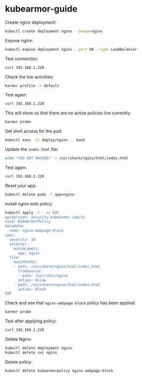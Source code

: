 # kubearmor-guide

Create nginx deployment:
```bash
kubectl create deployment nginx --image=nginx
```

Expose nginx:
```bash
kubectl expose deployment nginx --port 80 --type LoadBalancer
```

Test connection:
```bash
curl 192.168.1.220
```

Check the live activities:
```bash
karmor profile -n default
```

Test again:
```bash
curl 192.168.1.220
```

This will show us that there are no active policies live currently:
```bash
karmor probe
```

Get shell access for the pod:
```bash
kubectl exec -it deploy/nginx -- bash
```

Update the `index.html` file:
```bash
echo "YOU GOT HACKED!" > /usr/share/nginx/html/index.html
```

Test again:
```bash
curl 192.168.1.220
```

Reset your app:
```bash
kubectl delete pods -l app=nginx
```

Install nginx web policy:
```bash
kubectl apply -f - << EOF
apiVersion: security.kubearmor.com/v1
kind: KubeArmorPolicy
metadata:
  name: nginx-webpage-block
spec:
  severity: 10
  selector:
    matchLabels:
      app: nginx
  file:
    matchPaths:
    - path: /usr/share/nginx/html/index.html
      fromSource:
      - path: /usr/sbin/nginx
      action: Allow
    - path: /usr/share/nginx/html/index.html
      action: Block
EOF
```

Check and see that `nginx-webpage-block` policy has been applied:
```bash
karmor probe
```

Test after applying policy:
```bash
curl 192.168.1.220
```

Delete Nginx:
```bash
kubectl delete deployment nginx
kubectl delete svc nginx
```

Delete policy:
```bash
kubectl delete kubearmorpolicy nginx-webpage-block
```

